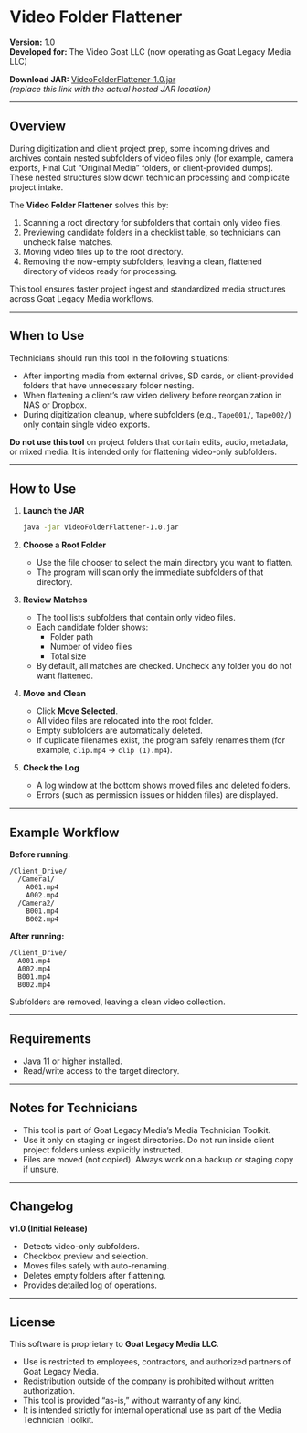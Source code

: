 # Video Folder Flattener

**Version:** 1.0  
**Developed for:** The Video Goat LLC (now operating as Goat Legacy Media LLC)

**Download JAR:** [VideoFolderFlattener-1.0.jar](https://example.com/downloads/VideoFolderFlattener-1.0.jar)  
*(replace this link with the actual hosted JAR location)*

---

## Overview

During digitization and client project prep, some incoming drives and archives contain nested subfolders of video files only (for example, camera exports, Final Cut “Original Media” folders, or client-provided dumps). These nested structures slow down technician processing and complicate project intake.

The **Video Folder Flattener** solves this by:

1. Scanning a root directory for subfolders that contain only video files.
2. Previewing candidate folders in a checklist table, so technicians can uncheck false matches.
3. Moving video files up to the root directory.
4. Removing the now-empty subfolders, leaving a clean, flattened directory of videos ready for processing.

This tool ensures faster project ingest and standardized media structures across Goat Legacy Media workflows.

---

## When to Use

Technicians should run this tool in the following situations:

- After importing media from external drives, SD cards, or client-provided folders that have unnecessary folder nesting.
- When flattening a client’s raw video delivery before reorganization in NAS or Dropbox.
- During digitization cleanup, where subfolders (e.g., `Tape001/`, `Tape002/`) only contain single video exports.

**Do not use this tool** on project folders that contain edits, audio, metadata, or mixed media. It is intended only for flattening video-only subfolders.

---

## How to Use

1. **Launch the JAR**

   ```bash
   java -jar VideoFolderFlattener-1.0.jar
   ```

2. **Choose a Root Folder**
    - Use the file chooser to select the main directory you want to flatten.
    - The program will scan only the immediate subfolders of that directory.

3. **Review Matches**
    - The tool lists subfolders that contain only video files.
    - Each candidate folder shows:
        - Folder path
        - Number of video files
        - Total size
    - By default, all matches are checked. Uncheck any folder you do not want flattened.

4. **Move and Clean**
    - Click **Move Selected**.
    - All video files are relocated into the root folder.
    - Empty subfolders are automatically deleted.
    - If duplicate filenames exist, the program safely renames them (for example, `clip.mp4` → `clip (1).mp4`).

5. **Check the Log**
    - A log window at the bottom shows moved files and deleted folders.
    - Errors (such as permission issues or hidden files) are displayed.

---

## Example Workflow

**Before running:**
```
/Client_Drive/
  /Camera1/
    A001.mp4
    A002.mp4
  /Camera2/
    B001.mp4
    B002.mp4
```

**After running:**
```
/Client_Drive/
  A001.mp4
  A002.mp4
  B001.mp4
  B002.mp4
```

Subfolders are removed, leaving a clean video collection.

---

## Requirements

- Java 11 or higher installed.
- Read/write access to the target directory.

---

## Notes for Technicians

- This tool is part of Goat Legacy Media’s Media Technician Toolkit.
- Use it only on staging or ingest directories. Do not run inside client project folders unless explicitly instructed.
- Files are moved (not copied). Always work on a backup or staging copy if unsure.

---

## Changelog

**v1.0 (Initial Release)**
- Detects video-only subfolders.
- Checkbox preview and selection.
- Moves files safely with auto-renaming.
- Deletes empty folders after flattening.
- Provides detailed log of operations.

---

## License

This software is proprietary to **Goat Legacy Media LLC**.

- Use is restricted to employees, contractors, and authorized partners of Goat Legacy Media.
- Redistribution outside of the company is prohibited without written authorization.
- This tool is provided “as-is,” without warranty of any kind.
- It is intended strictly for internal operational use as part of the Media Technician Toolkit.  
